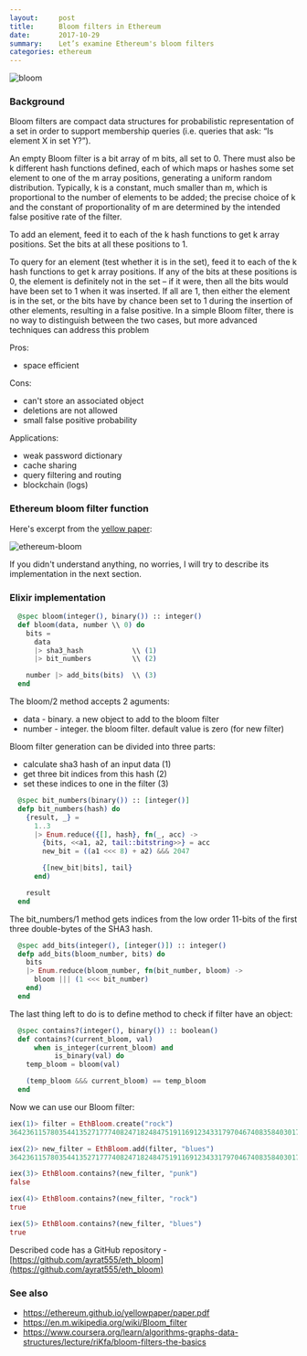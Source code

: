 ```yaml
---
layout:     post
title:      Bloom filters in Ethereum
date:       2017-10-29
summary:    Let’s examine Ethereum's bloom filters
categories: ethereum
---
```


![bloom](https://i.pinimg.com/736x/6c/d6/5d/6cd65d49e6e9bd27700b4d50da8c6760--brothers-grimm-grimm-fairy-tales.jpg)

### Background

Bloom filters are compact data structures for probabilistic representation of a set in order to support membership queries (i.e. queries that ask: “Is element X in set Y?”).

An empty Bloom filter is a bit array of m bits, all set to 0. There must also be k different hash functions defined, each of which maps or hashes some set element to one of the m array positions, generating a uniform random distribution. Typically, k is a constant, much smaller than m, which is proportional to the number of elements to be added; the precise choice of k and the constant of proportionality of m are determined by the intended false positive rate of the filter.

To add an element, feed it to each of the k hash functions to get k array positions. Set the bits at all these positions to 1.

To query for an element (test whether it is in the set), feed it to each of the k hash functions to get k array positions. If any of the bits at these positions is 0, the element is definitely not in the set – if it were, then all the bits would have been set to 1 when it was inserted. If all are 1, then either the element is in the set, or the bits have by chance been set to 1 during the insertion of other elements, resulting in a false positive. In a simple Bloom filter, there is no way to distinguish between the two cases, but more advanced techniques can address this problem

Pros:
- space efficient

Cons:
- can't store an associated object
- deletions are not allowed
- small false positive probability

Applications:
- weak password dictionary
- cache sharing
- query filtering and routing
- blockchain (logs)

### Ethereum bloom filter function

Here's excerpt from the [yellow paper](https://ethereum.github.io/yellowpaper/paper.pdf):

![ethereum-bloom](https://i.imgur.com/IFEyqRU.jpg)

If you didn't understand anything, no worries, I will try to describe its implementation in the next section.

### Elixir implementation

```elixir
  @spec bloom(integer(), binary()) :: integer()
  def bloom(data, number \\ 0) do
    bits =
      data
      |> sha3_hash            \\ (1)
      |> bit_numbers          \\ (2)

    number |> add_bits(bits)  \\ (3)
  end

```

The bloom/2 method accepts 2 aguments:
- data - binary. a new object to add to the bloom filter
- number - integer. the bloom filter. default value is zero (for new filter)

Bloom filter generation can be divided into three parts:
- calculate sha3 hash of an input data (1)
- get three bit indices from this hash (2)
- set these indices to one in the filter (3)

```elixir
  @spec bit_numbers(binary()) :: [integer()]
  defp bit_numbers(hash) do
    {result, _} =
      1..3
      |> Enum.reduce({[], hash}, fn(_, acc) ->
        {bits, <<a1, a2, tail::bitstring>>} = acc
        new_bit = ((a1 <<< 8) + a2) &&& 2047

        {[new_bit|bits], tail}
      end)

    result
  end
```

The bit_numbers/1 method gets indices from the low order 11-bits of the first three double-bytes of the SHA3 hash.

```elixir
  @spec add_bits(integer(), [integer()]) :: integer()
  defp add_bits(bloom_number, bits) do
    bits
    |> Enum.reduce(bloom_number, fn(bit_number, bloom) ->
      bloom ||| (1 <<< bit_number)
    end)
  end
```

The last thing left to do is to define method to check if filter have an object:

``` elixir
  @spec contains?(integer(), binary()) :: boolean()
  def contains?(current_bloom, val)
      when is_integer(current_bloom) and
           is_binary(val) do
    temp_bloom = bloom(val)

    (temp_bloom &&& current_bloom) == temp_bloom
  end
```

Now we can use our Bloom filter:

```elixir
iex(1)> filter = EthBloom.create("rock")
364236115780354413527177740824718248475191169123433179704674083584030171707548895141763338864017157468044931245187476551639917006481686358559826056819612140499456696964058447681377941080842953023782344796365486712958202642967905678562795813182653349819408730761190197772532753708011416878102770310284058867224260870159690230717337345574083724951534664321152788810106636281468311475567122070065682554961594780791945980493299780947753165983844578885074727735505366654109046841451940478976

iex(2)> new_filter = EthBloom.add(filter, "blues")
364236115780354413527177740824718248475191169123433179704674083584030171707548895141763338864017157468044931245187476551639917008583551526575664755314165081912131926893248480084782472542419712838325886207711387518315201817289948316059274529230320334129359156724892064138319603709966466517388006639868069257972765204989827007471817298541374196685568760261999794300328280707725224364790299899128819784076530509337252429855458993811873518002173094917629136344228828519818452981281942732800

iex(3)> EthBloom.contains?(new_filter, "punk")
false

iex(4)> EthBloom.contains?(new_filter, "rock")
true

iex(5)> EthBloom.contains?(new_filter, "blues")
true
```

Described code has a GitHub repository - [https://github.com/ayrat555/eth_bloom](https://github.com/ayrat555/eth_bloom)

### See also

- https://ethereum.github.io/yellowpaper/paper.pdf
- https://en.m.wikipedia.org/wiki/Bloom_filter
- https://www.coursera.org/learn/algorithms-graphs-data-structures/lecture/riKfa/bloom-filters-the-basics
